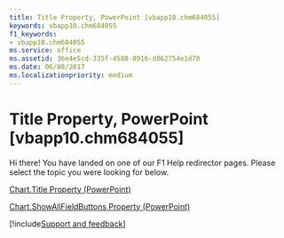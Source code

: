 ```yaml
---
title: Title Property, PowerPoint [vbapp10.chm684055]
keywords: vbapp10.chm684055
f1_keywords:
- vbapp10.chm684055
ms.service: office
ms.assetid: 36e4e5cd-335f-4580-8916-d862754e1d70
ms.date: 06/08/2017
ms.localizationpriority: medium
---
```



# Title Property, PowerPoint [vbapp10.chm684055]

Hi there! You have landed on one of our F1 Help redirector pages. Please select the topic you were looking for below.

[Chart.Title Property (PowerPoint)](https://msdn.microsoft.com/library/a3d28fbd-16e9-de5d-53e2-19ef574154ad%28Office.15%29.aspx)

[Chart.ShowAllFieldButtons Property (PowerPoint)](https://msdn.microsoft.com/library/50aa8c68-a91b-301f-a553-46353feb4d16%28Office.15%29.aspx)

[!include[Support and feedback](~/includes/feedback-boilerplate.md)]